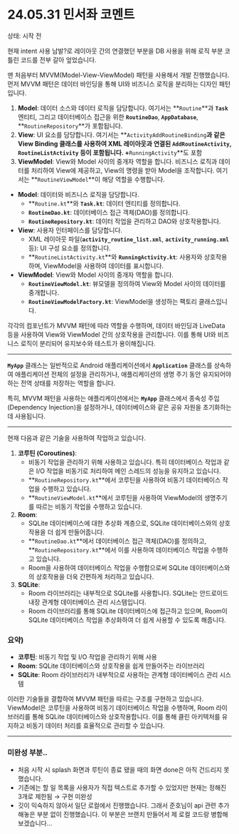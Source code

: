 # 24.05.31 민서좌 코멘트

상태: 시작 전

현재 intent 사용 남발?로 레이아웃 간의 연결했던 부분을 DB 사용을 위해 로직 부분 코틀린 코드를 전부 갈아 엎었습니다.

맨 처음부터 MVVM(Model-View-ViewModel) 패턴을 사용해서 개발 진행했습니다. 먼저 MVVM 패턴은 데이터 바인딩을 통해 UI와 비즈니스 로직을 분리하는 디자인 패턴입니다.

1. **Model**: 데이터 소스와 데이터 로직을 담당합니다. 여기서는 **`Routine`**과 **`Task`** 엔티티, 그리고 데이터베이스 접근을 위한 **`RoutineDao`**, **`AppDatabase`**, **`RoutineRepository`**가 포함됩니다.
2. **View**: UI 요소를 담당합니다. 여기서는 **`ActivityAddRoutineBinding`**과 같은 View Binding 클래스를 사용하여 XML 레이아웃과 연결된 **`AddRoutineActivity`**, **`RoutineListActivity`** 등이 포함됩니다. +**`RunningActivity`**도 포함
3. **ViewModel**: View와 Model 사이의 중개자 역할을 합니다. 비즈니스 로직과 데이터를 처리하여 View에 제공하고, View의 명령을 받아 Model을 조작합니다. 여기서는 **`RoutineViewModel`**이 해당 역할을 수행합니다.

- **Model**: 데이터와 비즈니스 로직을 담당합니다.
    - **`Routine.kt`**와 **`Task.kt`**: 데이터 엔티티를 정의합니다.
    - **`RoutineDao.kt`**: 데이터베이스 접근 객체(DAO)를 정의합니다.
    - **`RoutineRepository.kt`**: 데이터 작업을 관리하고 DAO와 상호작용합니다.
- **View**: 사용자 인터페이스를 담당합니다.
    - XML 레이아웃 파일(**`activity_routine_list.xml`**, **`activity_running.xml`** 등): UI 구성 요소를 정의합니다.
    - **`RoutineListActivity.kt`**와 **`RunningActivity.kt`**: 사용자와 상호작용하며, ViewModel을 사용하여 데이터를 표시합니다.
- **ViewModel**: View와 Model 사이의 중개자 역할을 합니다.
    - **`RoutineViewModel.kt`**: 뷰모델을 정의하여 View와 Model 사이의 데이터를 중개합니다.
    - **`RoutineViewModelFactory.kt`**: ViewModel을 생성하는 팩토리 클래스입니다.

각각의 컴포넌트가 MVVM 패턴에 따라 역할을 수행하며, 데이터 바인딩과 LiveData 등을 사용하여 View와 ViewModel 간의 상호작용을 관리합니다. 이를 통해 UI와 비즈니스 로직이 분리되어 유지보수와 테스트가 용이해집니다.

---

**`MyApp`** 클래스는 일반적으로 Android 애플리케이션에서 **`Application`** 클래스를 상속하여 애플리케이션 전체의 설정을 관리하거나, 애플리케이션의 생명 주기 동안 유지되어야 하는 전역 상태를 저장하는 역할을 합니다.

특히, MVVM 패턴을 사용하는 애플리케이션에서는 **`MyApp`** 클래스에서 종속성 주입(Dependency Injection)을 설정하거나, 데이터베이스와 같은 공유 자원을 초기화하는 데 사용됩니다.

---

현재 다음과 같은 기술을 사용하여 작업하고 있습니다.

1. **코루틴 (Coroutines)**:
    - 비동기 작업을 관리하기 위해 사용하고 있습니다. 특히 데이터베이스 작업과 같은 I/O 작업을 비동기로 처리하여 메인 스레드의 성능을 유지하고 있습니다.
    - **`RoutineRepository.kt`**에서 코루틴을 사용하여 비동기 데이터베이스 작업을 수행하고 있습니다.
    - **`RoutineViewModel.kt`**에서 코루틴을 사용하여 ViewModel의 생명주기를 따르는 비동기 작업을 수행하고 있습니다.
2. **Room**:
    - SQLite 데이터베이스에 대한 추상화 계층으로, SQLite 데이터베이스와의 상호작용을 더 쉽게 만들어줍니다.
    - **`RoutineDao.kt`**에서 데이터베이스 접근 객체(DAO)를 정의하고, **`RoutineRepository.kt`**에서 이를 사용하여 데이터베이스 작업을 수행하고 있습니다.
    - Room을 사용하여 데이터베이스 작업을 수행함으로써 SQLite 데이터베이스와의 상호작용을 더욱 간편하게 처리하고 있습니다.
3. **SQLite**:
    - Room 라이브러리는 내부적으로 SQLite를 사용합니다. SQLite는 안드로이드 내장 관계형 데이터베이스 관리 시스템입니다.
    - Room 라이브러리를 통해 SQLite 데이터베이스에 접근하고 있으며, Room이 SQLite 데이터베이스 작업을 추상화하여 더 쉽게 사용할 수 있도록 해줍니다.

### **요약)**

- **코루틴**: 비동기 작업 및 I/O 작업을 관리하기 위해 사용
- **Room**: SQLite 데이터베이스와 상호작용을 쉽게 만들어주는 라이브러리
- **SQLite**: Room 라이브러리가 내부적으로 사용하는 관계형 데이터베이스 관리 시스템

이러한 기술들을 결합하여 MVVM 패턴을 따르는 구조를 구현하고 있습니다. ViewModel은 코루틴을 사용하여 비동기 데이터베이스 작업을 수행하며, Room 라이브러리를 통해 SQLite 데이터베이스와 상호작용합니다. 이를 통해 클린 아키텍처를 유지하고 비동기 데이터 처리를 효율적으로 관리할 수 있습니다.

---

### 미완성 부분..

- 처음 시작 시 splash 화면과 루틴이 종료 됐을 때의 화면 done은 아직 건드리지 못 했습니다.
- 기존에는 할 일 목록을 사용자가 직접 텍스트로 추가할 수 있었지만 현재는 정해진 3개로 제한됨 → 구현 미완성
- 깃이 익숙하지 않아서 일단 로컬에서 진행했습니다. 그래서 준호님이 api 관련 추가 해놓은 부분 없이 진행했습니다. 이 부분은 브랜치 만들어서 제 로컬 코드랑 병합해보겠습니다…